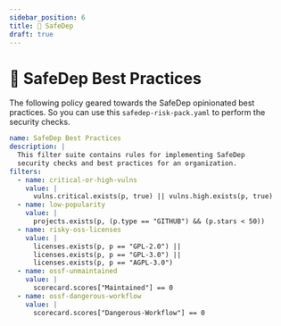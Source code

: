 ```yaml
---
sidebar_position: 6
title: 🧰 SafeDep
draft: true
---
```


# 🧰 SafeDep Best Practices

The following policy geared towards the SafeDep opinionated best practices. So you can use this `safedep-risk-pack.yaml` to perform the security checks.

```yaml title="safedep-risk-pack.yaml"
name: SafeDep Best Practices
description: |
  This filter suite contains rules for implementing SafeDep
  security checks and best practices for an organization.
filters:
  - name: critical-or-high-vulns
    value: |
      vulns.critical.exists(p, true) || vulns.high.exists(p, true)
  - name: low-popularity
    value: |
      projects.exists(p, (p.type == "GITHUB") && (p.stars < 50))
  - name: risky-oss-licenses
    value: |
      licenses.exists(p, p == "GPL-2.0") ||
      licenses.exists(p, p == "GPL-3.0") ||
      licenses.exists(p, p == "AGPL-3.0")
  - name: ossf-unmaintained
    value: |
      scorecard.scores["Maintained"] == 0
  - name: ossf-dangerous-workflow
    value: |
      scorecard.scores["Dangerous-Workflow"] == 0
```
